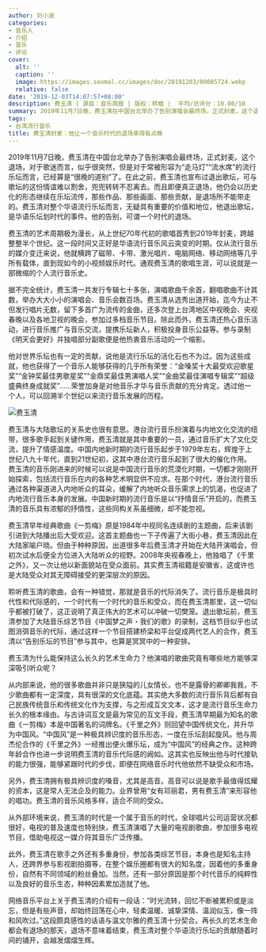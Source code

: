 ```yaml
---
author: 刘小波
categories:
- 音乐人
- 介绍
- 音乐
- 评论
cover:
  alt: ''
  caption: ''
  image: https://images.soomal.cc/images/doc/20191203/00085724.webp
  relative: false
date: '2019-12-03T14:07:57+08:00'
description: 费玉清 | 源自：音乐周报 | 版权：转载 |  平均/总评分：10.00/10
summary: 2019年11月7日晚，费玉清在中国台北举办了告别演唱会最终场，正式封麦。这个退场，对于歌迷而言，似乎很突然，但是对于常被形容为“走马灯”“流水席”的流行乐坛而言，已经算是“很晚的道别”了。在此之前，费玉清也宣布过退出歌坛，可与歌坛的这份情谊难以割舍，兜兜转转不忍离去……
tags:
- 台湾流行音乐
title: 费玉清封麦：他让一个音乐时代的退场来得有点晚
---
```


2019年11月7日晚，费玉清在中国台北举办了告别演唱会最终场，正式封麦。这个退场，对于歌迷而言，似乎很突然，但是对于常被形容为“走马灯”“流水席”的流行乐坛而言，已经算是“很晚的道别”了。在此之前，费玉清也宣布过退出歌坛，可与歌坛的这份情谊难以割舍，兜兜转转不忍离去。而且即便真正退场，他仍会以历史化的形态继续在乐坛流传，那些作品、那些画面、那些贡献，是退场所不能带走的。费玉清对整个华语流行乐坛而言，无疑具有重要的价值和地位，他退出歌坛，是华语乐坛划时代的事件。他的告别，可谓一个时代的退场。

费玉清的艺术周期极为漫长，从上世纪70年代初的歌唱首秀到2019年封麦，跨越整整半个世纪。这一段时间又正好是华语流行音乐风云突变的时期。仅从流行音乐的媒介变迁来说，他就横跨了磁带、卡带、激光唱片、电脑网络、移动网络等几乎所有载体，直到现如今的小视频娱乐时代。通观费玉清的歌唱生涯，可以说就是一部微缩的个人流行音乐史。

据不完全统计，费玉清一共发行专辑七十多张，演唱歌曲千余首，翻唱歌曲不计其数，举办大大小小的演唱会、音乐会数百场。费玉清从选秀出道开始，迄今为止不但发行唱片无数，留下多首广为流传的金曲，还多次登上台湾地区中视晚会、央视春晚以及各地卫视的晚会，参加过多档音乐节目。除此而外，费玉清还热心音乐活动，进行音乐推广与音乐交流，提携乐坛新人，积极投身音乐公益等。参与录制《明天会更好》并独唱部分副歌便是他热衷音乐活动的一个缩影。

他对世界乐坛也有一定的贡献，说他是流行乐坛的活化石也不为过。因为这些成就，他也获得了一个音乐人能够获得的几乎所有荣誉：“金嗓奖十大最受欢迎歌星奖”“金钟奖最佳男歌星奖”“金鼎奖最佳男演唱人奖”“金曲奖最佳演唱专辑奖”“超级盛典终身成就奖”……荣誉加身是对他音乐才华与音乐贡献的充分肯定。透过他一个人，可以回溯半个世纪以来流行音乐发展的历程。

![费玉清](https://images.soomal.cc/images/doc/20191203/00085724.webp)





费玉清与大陆歌坛的关系史也很有意思。港台流行音乐扮演着与内地文化交流的纽带，很多歌手起到关键作用，费玉清就是其中重要的一员，通过音乐扩大了文化交流，提升了情感温度。中国内地新时期的流行音乐起步于1979年左右，辉煌于上世纪八九十年代，直到21世纪初，这其中港台流行音乐起到了很大的催化作用。费玉清的音乐刚进来的时候可以说是中国流行音乐的荒漠化时期，一切都才刚刚开始探索，包括流行音乐在内的各种艺术明显供不应求。在那个时代，港台流行音乐通过各种渠道进入内地听众的耳朵，缓解了内地听众音乐需求上的饥渴，也促进了内地流行音乐本身的发展。中国新时期的流行音乐是以“抒情音乐”开启的，而费玉清的音乐具有浓郁的抒情性，这些同构关系虽细微，却不能忽视。

费玉清早年经典歌曲《一剪梅》原是1984年中视同名连续剧的主题曲，后来该剧引进到大陆播出后大受欢迎。这首主题曲也一下子传遍了大街小巷，费玉清因此在大陆家喻户晓。但由于种种原因，出道很多年后费玉清才开始在大陆开演唱会，但初次试水后便全方位进入大陆听众的视野。2008年央视春晚上，他独唱了《千里之外》，又一次让他以新面貌站在受众面前。其实费玉清祖籍是安徽省，这或许也是大陆受众对其无障碍接受的更深层次的原因。

聆听费玉清的歌曲，会有一种错觉，那就是音乐的代际消失了。流行音乐是极具时代性和代际感的，一个时代有一个时代的音乐和受众，而在费玉清那里，这一切似乎都被打破了，这正说明了真正伟大的艺术可以冲破一切樊笼。退出歌坛前，费玉清参加了大陆音乐综艺节目《中国梦之声・我们的歌》的录制，这档节目似乎也试图消弭音乐的代际，通过这样一个节目搭建桥梁和平台促成两代艺人的合作，费玉清以“告别乐坛的节目”参与其中，也算是冥冥中的一种安排。

费玉清为什么能保持这么长久的艺术生命力？他演唱的歌曲究竟有哪些地方能够深深吸引听众呢？

从内部来说，他的很多歌曲并非只是狭隘的儿女情长，也不是露骨的卿卿我我，不少歌曲都有一定深度，具有很深的文化底蕴。其实绝大多数的流行音乐背后都有自己民族传统音乐和传统文化作为支撑，与之形成互文文本，这才是流行音乐生命力长久的根本缘由。与古诗词互文是最为常见的互文手段，费玉清早期最为知名的歌曲《一剪梅》本是中国著名的词牌名。《千里之外》则回望中国传统文化，并升华为中国风。“中国风”是一种极具辨识度的音乐形态，一度在乐坛刮起旋风。他与周杰伦合作的《千里之外》一经推出便火爆乐坛，成为“中国风”的经典之作。这种跨年龄合作也进一步说明费玉清的音乐代际感的阙如。这其实也反映出他与时代接轨的能力很强，能够紧跟时代的步伐，即便在网络音乐时代他依然不缺受众和市场。

另外，费玉清拥有极具辨识度的嗓音，尤其是高音。高音可以说是歌手最值得炫耀的资本，这是常人无法企及的能力。业界曾用“女有邓丽君，男有费玉清”来形容他的唱功。费玉清的音乐风格多样，适合不同的受众。

从外部环境来说，费玉清的时代是一个属于音乐的时代，全球唱片公司运营状况都很好，电视的普及速度也特别快，费玉清演唱了大量的电视剧歌曲，参加很多电视节目，借助电视这一媒介将其音乐广泛传播。

此外，费玉清在歌手之外还有多重身份，参加各类综艺节目，本身也是知名主持人，还跨界参与影视剧拍摄等，在整个娱乐圈都有很大的知名度，因着他的多重身份，自然有不同领域的粉丝叠加。当然，还有一部分原因是那个时代音乐的纯粹性以及良好的音乐生态，种种因素累加造就了他。

网络音乐平台上关于费玉清的介绍有一段话：“时光流转，回忆不断被累积或是淡忘，但是有些声音，却始终回荡在心中，轻柔温暖、诚挚深情、温润似玉，像一阵和风吹过。”这段颇具感性的话语与温文尔雅的费玉清十分契合。再长久的艺术生命都会有退场的那天，退场不意味着结束，费玉清对整个华语流行乐坛的贡献随着时间的铺开，会越发熠熠生辉。